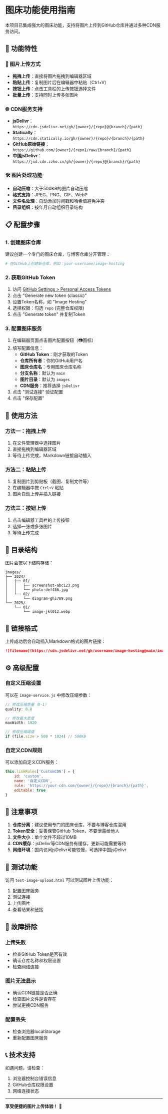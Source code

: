 # 图床功能使用指南

本项目已集成强大的图床功能，支持将图片上传到GitHub仓库并通过多种CDN服务访问。

## 🚀 功能特性

### 📸 图片上传方式
- **拖拽上传**：直接将图片拖拽到编辑器区域
- **粘贴上传**：复制图片后在编辑器中粘贴（Ctrl+V）
- **按钮上传**：点击工具栏的上传按钮选择文件
- **批量上传**：支持同时上传多张图片

### 🌐 CDN服务支持
- **jsDelivr**：`https://cdn.jsdelivr.net/gh/{owner}/{repo}@{branch}/{path}`
- **Statically**：`https://cdn.statically.io/gh/{owner}/{repo}/{branch}/{path}`
- **GitHub原始链接**：`https://github.com/{owner}/{repo}/raw/{branch}/{path}`
- **中国jsDelivr**：`https://jsd.cdn.zzko.cn/gh/{owner}/{repo}@{branch}/{path}`

### 🛠️ 图片处理功能
- **自动压缩**：大于500KB的图片自动压缩
- **格式支持**：JPEG、PNG、GIF、WebP
- **文件名处理**：自动添加时间戳和哈希值避免冲突
- **目录组织**：按年月自动组织目录结构

## 📋 配置步骤

### 1. 创建图床仓库
建议创建一个专门的图床仓库，与博客仓库分开管理：

```bash
# 在GitHub上创建新仓库，例如：your-username/image-hosting
```

### 2. 获取GitHub Token
1. 访问 [GitHub Settings > Personal Access Tokens](https://github.com/settings/tokens)
2. 点击 "Generate new token (classic)"
3. 设置Token名称，如 "Image Hosting"
4. 选择权限：勾选 `repo` (完整仓库权限)
5. 点击 "Generate token" 并复制Token

### 3. 配置图床服务
1. 在编辑器页面点击图片配置按钮（📷图标）
2. 填写配置信息：
   - **GitHub Token**：刚才获取的Token
   - **仓库所有者**：你的GitHub用户名
   - **图床仓库名**：专用图床仓库名称
   - **分支名称**：默认为 `main`
   - **图片目录**：默认为 `images`
   - **CDN服务**：推荐选择 `jsDelivr`
3. 点击 "测试连接" 验证配置
4. 点击 "保存配置"

## 🎯 使用方法

### 方法一：拖拽上传
1. 在文件管理器中选择图片
2. 直接拖拽到编辑器区域
3. 等待上传完成，Markdown链接自动插入

### 方法二：粘贴上传
1. 复制图片到剪贴板（截图、复制文件等）
2. 在编辑器中按 `Ctrl+V` 粘贴
3. 图片自动上传并插入链接

### 方法三：按钮上传
1. 点击编辑器工具栏的上传按钮
2. 选择一张或多张图片
3. 等待上传完成

## 📁 目录结构

图片会按以下结构存储：

```
images/
├── 2024/
│   ├── 01/
│   │   ├── screenshot-abc123.png
│   │   └── photo-def456.jpg
│   └── 02/
│       └── diagram-ghi789.png
└── 2025/
    └── 01/
        └── image-jkl012.webp
```

## 🔗 链接格式

上传成功后会自动插入Markdown格式的图片链接：

```markdown
![filename](https://cdn.jsdelivr.net/gh/username/image-hosting@main/images/2024/01/screenshot-abc123.png)
```

## ⚙️ 高级配置

### 自定义压缩设置
可以在 `image-service.js` 中修改压缩参数：

```javascript
// 修改压缩质量（0-1）
quality: 0.8

// 修改最大宽度
maxWidth: 1920

// 修改压缩阈值
if (file.size > 500 * 1024) // 500KB
```

### 自定义CDN规则
可以添加自定义CDN服务：

```javascript
this.linkRules['CustomCDN'] = {
    id: 'custom',
    name: '自定义CDN',
    rule: 'https://your-cdn.com/{owner}/{repo}/{branch}/{path}',
    editable: true
}
```

## 🚨 注意事项

1. **仓库分离**：建议使用专门的图床仓库，不要与博客仓库混用
2. **Token安全**：妥善保管GitHub Token，不要泄露给他人
3. **文件大小**：单个文件不超过10MB
4. **CDN缓存**：jsDelivr等CDN服务有缓存，更新可能需要等待
5. **网络环境**：国内访问jsDelivr可能较慢，可选择中国jsDelivr

## 🧪 测试功能

访问 `test-image-upload.html` 可以测试图片上传功能：

1. 配置图床服务
2. 测试连接
3. 上传图片
4. 查看结果和链接

## 🔧 故障排除

### 上传失败
- 检查GitHub Token是否有效
- 确认仓库名称和权限设置
- 检查网络连接

### 图片无法显示
- 确认CDN链接是否正确
- 检查图片文件是否存在
- 尝试更换CDN服务

### 配置丢失
- 检查浏览器localStorage
- 重新配置图床服务

## 📞 技术支持

如遇问题，请检查：
1. 浏览器控制台错误信息
2. GitHub仓库权限设置
3. 网络连接状态

---

**享受便捷的图片上传体验！** 🎉
